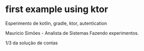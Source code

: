 # first example using ktor
Esperimento de kotlin, gradle, ktor, autentication

Mauricio Simões - Analista de Sistemas
Fazendo experimentos.

1/3 da solução de contas